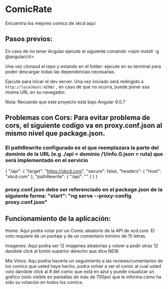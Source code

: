# ComicRate

Encuentra los mejores comics de xkcd aquí

## Pasos previos:

En caso de no tener Angular ejecute el siguiente comando <npm install -g @angular/cli>

Una vez clonaod el repo y estando en el folder: ejecute <npm i> en su terminal para poder descargar todas las dependencias necesarias.

Ejecute <ng s> para inicar el dev server. Una vez iniciado será redirigido a `http://localhost:4200/` , en caso de que no ocurra, puede poner esa misma URL en su navegador.

Nota:  Recuerde que este proyecto está bajo Angular 9.0.7

## Problemas con Cors: Para evitar problema de cors, el siguiente codigo va en proxy.conf.json al mismo nivel que package.json.
### El pathRewrite configurado es el que reemplazara la parte del dominio de la URL (e.g ./api = dominio  /1/info.0.json = ruta) que será implementado en el servicio

{
	"/api": {
		"target": "https://xkcd.com",
		"secure": false,
		"headers": {
			"Host": "xkcd.com"
		},
		"pathRewrite": { 
			"/api": ""
		}
	}
}

### proxy.conf.json debe ser referenciado en el package.json de la siguiente forma: "start": "ng serve --proxy-config proxy.conf.json"


## Funcionamiento de la aplicación:

Home: Aquí podra votar por un Comic aleatorio de la API de xcd.com. El voto requiere de un puntaje y de un comentario minimo de 15 letras.

Imagenes: Aquí podra ver 12 imagenes aleatorias y volver a pedir otras 12 dandole click al botón superior derecho que dice NEW.

Mis Votos: Aqu podria hacerle un seguimiento a las reviews/comentarios de los comics que usted haya hecho, podra volver a ver el comic al cual usted voto dandole click al # del comic que está en azul y puede visualizar un gráfico (solo visible en pantallas de más de 700px) que le informa cómo ha sido su votación en todos los comics.
